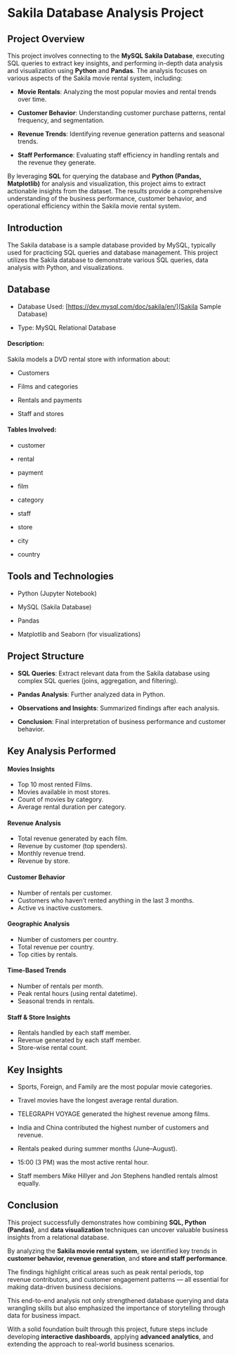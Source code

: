 # Sakila Database Analysis Project

## Project Overview
This project involves connecting to the **MySQL Sakila Database**, executing SQL queries to extract key insights, and performing in-depth data analysis and visualization using **Python** and **Pandas**. The analysis focuses on various aspects of the Sakila movie rental system, including:

- **Movie Rentals**: Analyzing the most popular movies and rental trends over time.

- **Customer Behavior**: Understanding customer purchase patterns, rental frequency, and segmentation.

- **Revenue Trends**: Identifying revenue generation patterns and seasonal trends.

- **Staff Performance**: Evaluating staff efficiency in handling rentals and the revenue they generate.

By leveraging **SQL** for querying the database and **Python (Pandas, Matplotlib)** for analysis and visualization, this project aims to extract actionable insights from the dataset. The results provide a comprehensive understanding of the business performance, customer behavior, and operational efficiency within the Sakila movie rental system.


## Introduction
The Sakila database is a sample database provided by MySQL, typically used for practicing SQL queries and database management. This project utilizes the Sakila database to demonstrate various SQL queries, data analysis with Python, and visualizations.


## Database
- Database Used: [https://dev.mysql.com/doc/sakila/en/](Sakila Sample Database)

- Type: MySQL Relational Database

#### Description:
Sakila models a DVD rental store with information about:

- Customers

- Films and categories

- Rentals and payments

- Staff and stores

#### Tables Involved:

- customer

- rental

- payment

- film

- category

- staff

- store

- city

- country


## Tools and Technologies
- Python (Jupyter Notebook)

- MySQL (Sakila Database)

- Pandas

- Matplotlib and Seaborn (for visualizations)


## Project Structure

- **SQL Queries**: Extract relevant data from the Sakila database using complex SQL queries (joins, aggregation, and filtering).

- **Pandas Analysis**: Further analyzed data in Python.

- **Observations and Insights**: Summarized findings after each analysis.

- **Conclusion**: Final interpretation of business performance and customer behavior.


 ## Key Analysis Performed

 #### Movies Insights
 - Top 10 most rented Films.
 - Movies available in most stores.
 - Count of movies by category.
 - Average rental duration per category.

#### Revenue Analysis
- Total revenue generated by each film.
- Revenue by customer (top spenders).
- Monthly revenue trend.
- Revenue by store.

#### Customer Behavior
- Number of rentals per customer.
- Customers who haven’t rented anything in the last 3 months.
- Active vs inactive customers.

#### Geographic Analysis
- Number of customers per country.
- Total revenue per country.
- Top cities by rentals.

#### Time-Based Trends
- Number of rentals per month.
- Peak rental hours (using rental datetime).
- Seasonal trends in rentals.

#### Staff & Store Insights
- Rentals handled by each staff member.
- Revenue generated by each staff member.
- Store-wise rental count.


## Key Insights
- Sports, Foreign, and Family are the most popular movie categories.

- Travel movies have the longest average rental duration.

- TELEGRAPH VOYAGE generated the highest revenue among films.

- India and China contributed the highest number of customers and revenue.

- Rentals peaked during summer months (June–August).

- 15:00 (3 PM) was the most active rental hour.

- Staff members Mike Hillyer and Jon Stephens handled rentals almost equally.


## Conclusion
This project successfully demonstrates how combining **SQL, Python (Pandas)**, and **data visualization** techniques can uncover valuable business insights from a relational database.

By analyzing the **Sakila movie rental system**, we identified key trends in **customer behavior, revenue generation**, and **store and staff performance**.

The findings highlight critical areas such as peak rental periods, top revenue contributors, and customer engagement patterns — all essential for making data-driven business decisions.

This end-to-end analysis not only strengthened database querying and data wrangling skills but also emphasized the importance of storytelling through data for business impact.

With a solid foundation built through this project, future steps include developing **interactive dashboards**, applying **advanced analytics**, and extending the approach to real-world business scenarios.


